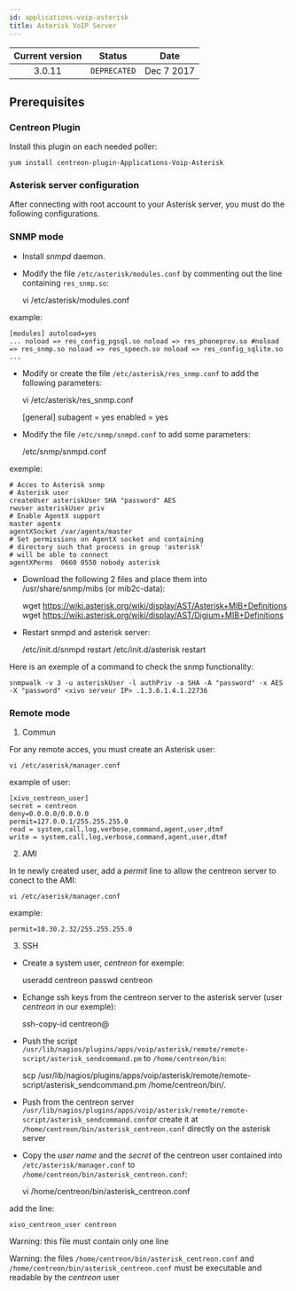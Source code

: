 ```yaml
---
id: applications-voip-asterisk
title: Asterisk VoIP Server
---
```


| Current version | Status | Date |
| :-: | :-: | :-: |
| 3.0.11 | `DEPRECATED` | Dec  7 2017 |

## Prerequisites

### Centreon Plugin

Install this plugin on each needed poller:

``` shell
yum install centreon-plugin-Applications-Voip-Asterisk
```

### Asterisk server configuration

After connecting with root account to your Asterisk server, you must do the following configurations.

### SNMP mode

  - Install *snmpd* daemon.

  - Modify the file `/etc/asterisk/modules.conf` by commenting out the line containing `res_snmp.so`:
    
    vi /etc/asterisk/modules.conf

example:

    [modules] autoload=yes
    ... noload => res_config_pgsql.so noload => res_phoneprov.so #noload => res_snmp.so noload => res_speech.so noload => res_config_sqlite.so ...

  - Modify or create the file `/etc/asterisk/res_snmp.conf` to add the following parameters:
    
    vi /etc/asterisk/res\_snmp.conf
    
    \[general\] subagent = yes enabled = yes

  - Modify the file `/etc/snmp/snmpd.conf` to add some parameters:
    
    /etc/snmp/snmpd.conf

exemple:

    # Acces to Asterisk snmp
    # Asterisk user
    createUser asteriskUser SHA "password" AES
    rwuser asteriskUser priv
    # Enable AgentX support
    master agentx
    agentXSocket /var/agentx/master
    # Set permissions on AgentX socket and containing
    # directory such that process in group 'asterisk'
    # will be able to connect
    agentXPerms  0660 0550 nobody asterisk

  - Download the following 2 files and place them into /usr/share/snmp/mibs (or mib2c-data):
    
    wget <https://wiki.asterisk.org/wiki/display/AST/Asterisk+MIB+Definitions> wget
    <https://wiki.asterisk.org/wiki/display/AST/Digium+MIB+Definitions>

  - Restart snmpd and asterisk server:
    
    /etc/init.d/snmpd restart /etc/init.d/asterisk restart

Here is an exemple of a command to check the snmp functionality:

    snmpwalk -v 3 -u asteriskUser -l authPriv -a SHA -A "password" -x AES -X "password" <xivo serveur IP> .1.3.6.1.4.1.22736

### Remote mode

1.  Commun

For any remote acces, you must create an Asterisk user:

    vi /etc/aserisk/manager.conf

example of user:

    [xivo_centreon_user]
    secret = centreon
    deny=0.0.0.0/0.0.0.0
    permit=127.0.0.1/255.255.255.0
    read = system,call,log,verbose,command,agent,user,dtmf
    write = system,call,log,verbose,command,agent,user,dtmf

2.  AMI

In te newly created user, add a *permit* line to allow the centreon server to conect to the AMI:

    vi /etc/aserisk/manager.conf

example:

    permit=10.30.2.32/255.255.255.0

3.  SSH

<!-- end list -->

  - Create a system user, *centreon* for exemple:
    
    useradd centreon passwd centreon

  - Echange ssh keys from the centreon server to the asterisk server (user *centreon* in our exemple):
    
    ssh-copy-id centreon@<asterisk server>

  - Push the script `/usr/lib/nagios/plugins/apps/voip/asterisk/remote/remote-script/asterisk_sendcommand.pm` to
    `/home/centreon/bin`:
    
    scp /usr/lib/nagios/plugins/apps/voip/asterisk/remote/remote-script/asterisk\_sendcommand.pm /home/centreon/bin/.

  - Push from the centreon server
    `/usr/lib/nagios/plugins/apps/voip/asterisk/remote/remote-script/asterisk_sendcommand.conf`or create it at
    `/home/centreon/bin/asterisk_centreon.conf` directly on the asterisk server

  - Copy the *user name* and the *secret* of the centreon user contained into `/etc/asterisk/manager.conf` to
    `/home/centreon/bin/asterisk_centreon.conf`:
    
    vi /home/centreon/bin/asterisk\_centreon.conf

add the line:

    xivo_centreon_user centreon

Warning: this file must contain only one line

Warning: the files `/home/centreon/bin/asterisk_centreon.conf` and `/home/centreon/bin/asterisk_centreon.conf` must be
executable and readable by the *centreon* user

